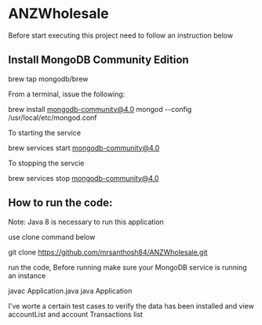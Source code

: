 # ANZWholesale

Before start executing this project need to follow an instruction below

Install MongoDB Community Edition
------------------------------------

brew tap mongodb/brew

From a terminal, issue the following:

brew install mongodb-community@4.0
mongod --config /usr/local/etc/mongod.conf

To starting the service

brew services start mongodb-community@4.0

To stopping the servcie

brew services stop mongodb-community@4.0

How to run the code:
-----------------------
Note: Java 8 is necessary to run this application

use clone command below

git clone https://github.com/mrsanthosh84/ANZWholesale.git 

run the code, Before running make sure your MongoDB service is running an instance

javac Application.java
java Application

I've worte a certain test cases to verify the data has been installed and view accountList and account Transactions list

